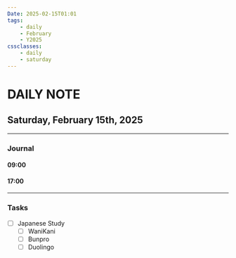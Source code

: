 ```yaml
---
Date: 2025-02-15T01:01
tags:
    - daily
    - February
    - Y2025
cssclasses:
    - daily
    - saturday
---
```

# DAILY NOTE
## Saturday, February 15th, 2025
***
### Journal

#### 09:00

#### 17:00

***
### Tasks
- [ ] Japanese Study
    - [ ] WaniKani
    - [ ] Bunpro
    - [ ] Duolingo